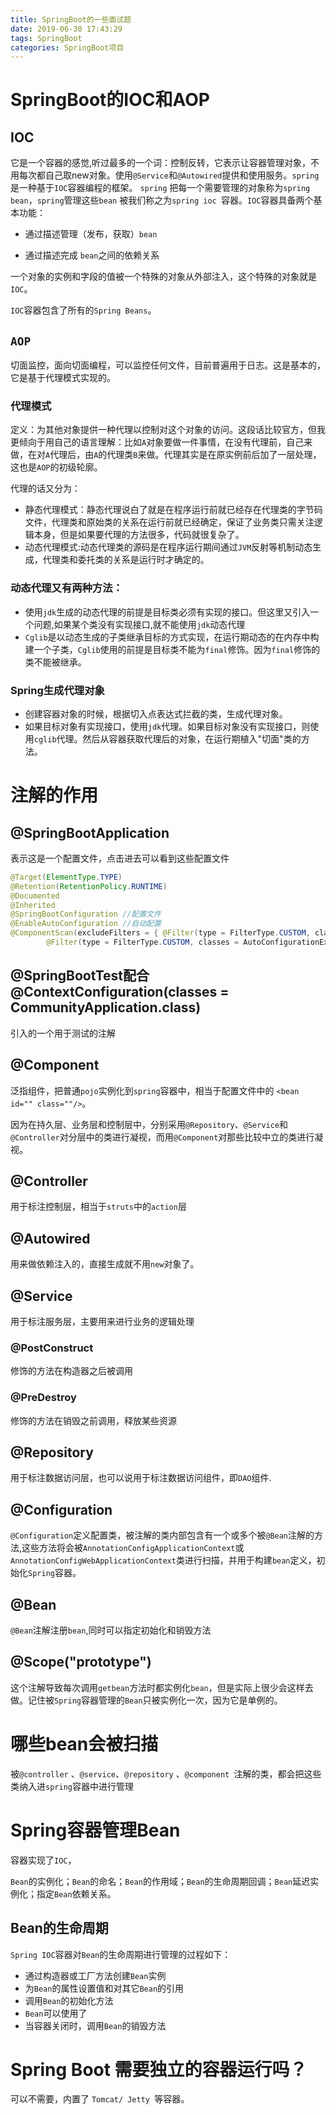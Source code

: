 ```yaml
---
title: SpringBoot的一些面试题
date: 2019-06-30 17:43:29
tags: SpringBoot
categories: SpringBoot项目
---
```


# SpringBoot的IOC和AOP

## IOC

它是一个容器的感觉,听过最多的一个词：控制反转，它表示让容器管理对象，不用每次都自己取new对象。使用`@Service`和`@Autowired`提供和使用服务。`spring` 是一种基于`IOC`容器编程的框架。 `spring` 把每一个需要管理的对象称为`spring bean`，`spring`管理这些`bean` 被我们称之为`spring ioc `容器。`IOC`容器具备两个基本功能：

- 通过描述管理（发布，获取）`bean`

- 通过描述完成 `bean`之间的依赖关系

一个对象的实例和字段的值被一个特殊的对象从外部注入，这个特殊的对象就是`IOC`。

`IOC`容器包含了所有的`Spring Beans`。

## `AOP`

切面监控，面向切面编程，可以监控任何文件，目前普遍用于日志。这是基本的，它是基于代理模式实现的。

### 代理模式

定义：为其他对象提供一种代理以控制对这个对象的访问。这段话比较官方，但我更倾向于用自己的语言理解：比如`A`对象要做一件事情，在没有代理前，自己来做，在对`A`代理后，由`A`的代理类`B`来做。代理其实是在原实例前后加了一层处理，这也是`AOP`的初级轮廓。

代理的话又分为：

- 静态代理模式：静态代理说白了就是在程序运行前就已经存在代理类的字节码文件，代理类和原始类的关系在运行前就已经确定，保证了业务类只需关注逻辑本身，但是如果要代理的方法很多，代码就很复杂了。
- 动态代理模式:动态代理类的源码是在程序运行期间通过`JVM`反射等机制动态生成，代理类和委托类的关系是运行时才确定的。

### 动态代理又有两种方法：

- 使用`jdk`生成的动态代理的前提是目标类必须有实现的接口。但这里又引入一个问题,如果某个类没有实现接口,就不能使用`jdk`动态代理
- `Cglib`是以动态生成的子类继承目标的方式实现，在运行期动态的在内存中构建一个子类，`Cglib`使用的前提是目标类不能为`final`修饰。因为`final`修饰的类不能被继承。

### Spring生成代理对象

- 创建容器对象的时候，根据切入点表达式拦截的类，生成代理对象。
- 如果目标对象有实现接口，使用`jdk`代理。如果目标对象没有实现接口，则使用`cglib`代理。然后从容器获取代理后的对象，在运行期植入"切面"类的方法。

# 注解的作用

## @SpringBootApplication

表示这是一个配置文件，点击进去可以看到这些配置文件

```java
@Target(ElementType.TYPE)
@Retention(RetentionPolicy.RUNTIME)
@Documented
@Inherited
@SpringBootConfiguration //配置文件
@EnableAutoConfiguration //自动配置
@ComponentScan(excludeFilters = { @Filter(type = FilterType.CUSTOM, classes = TypeExcludeFilter.class),
		@Filter(type = FilterType.CUSTOM, classes = AutoConfigurationExcludeFilter.class) })// 组件扫描，扫描配置类和子包下的bean
```

## @SpringBootTest配合@ContextConfiguration(classes = CommunityApplication.class)

引入的一个用于测试的注解

## @Component

泛指组件，把普通`pojo`实例化到`spring`容器中，相当于配置文件中的  `<bean id="" class=""/>`。

因为在持久层、业务层和控制层中，分别采用`@Repository`、`@Service`和`@Controller`对分层中的类进行凝视，而用`@Component`对那些比较中立的类进行凝视。

## @Controller

用于标注控制层，相当于`struts`中的`action`层

## @Autowired

用来做依赖注入的，直接生成就不用`new`对象了。

## 	@Service

用于标注服务层，主要用来进行业务的逻辑处理

### @PostConstruct

修饰的方法在构造器之后被调用

### @PreDestroy

修饰的方法在销毁之前调用，释放某些资源

## @Repository

用于标注数据访问层，也可以说用于标注数据访问组件，即`DAO`组件.

## @Configuration

`@Configuration`定义配置类，被注解的类内部包含有一个或多个被`@Bean`注解的方法,这些方法将会被`AnnotationConfigApplicationContext`或`AnnotationConfigWebApplicationContext`类进行扫描，并用于构建`bean`定义，初始化`Spring`容器。

## @Bean

`@Bean`注解注册`bean`,同时可以指定初始化和销毁方法

## @Scope("prototype")

这个注解导致每次调用`getbean`方法时都实例化`bean`，但是实际上很少会这样去做。记住被`Spring`容器管理的`Bean`只被实例化一次，因为它是单例的。

# 哪些bean会被扫描

被`@controller` 、`@service`、`@repository` 、`@component `注解的类，都会把这些类纳入进`spring`容器中进行管理

# Spring容器管理Bean

容器实现了`IOC`，

`Bean`的实例化；`Bean`的命名；`Bean`的作用域；`Bean`的生命周期回调；`Bean`延迟实例化；指定`Bean`依赖关系。

## Bean的生命周期

`Spring IOC`容器对`Bean`的生命周期进行管理的过程如下：

- 通过构造器或工厂方法创建`Bean`实例
- 为`Bean`的属性设置值和对其它`Bean`的引用
- 调用`Bean`的初始化方法
- `Bean`可以使用了
- 当容器关闭时，调用`Bean`的销毁方法

# Spring Boot 需要独立的容器运行吗？

可以不需要，内置了 `Tomcat/ Jetty `等容器。
